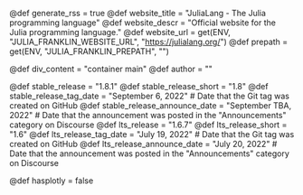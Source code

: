 <!-- RSS parameters -->
@def generate_rss = true
@def website_title = "JuliaLang - The Julia programming language"
@def website_descr = "Official website for the Julia programming language."
@def website_url = get(ENV, "JULIA_FRANKLIN_WEBSITE_URL", "https://julialang.org/")
@def prepath = get(ENV, "JULIA_FRANKLIN_PREPATH", "")

<!-- NOTE: don't change what's below -->
@def div_content = "container main" <!-- instead of franklin-content -->
@def author = ""

<!-- Templating of the Downloads -->
@def stable_release = "1.8.1"
@def stable_release_short = "1.8"
@def stable_release_tag_date = "September 6, 2022" # Date that the Git tag was created on GitHub
@def stable_release_announce_date = "September TBA, 2022" # Date that the announcement was posted in the "Announcements" category on Discourse
@def lts_release = "1.6.7"
@def lts_release_short = "1.6"
@def lts_release_tag_date = "July 19, 2022" # Date that the Git tag was created on GitHub
@def lts_release_announce_date = "July 20, 2022" # Date that the announcement was posted in the "Announcements" category on Discourse

<!-- plotly -->
@def hasplotly = false

<!--
If the following lines are commented, the "upcoming release" section
in `downloads/index.md` will not be shown.
@def upcoming_release = "1.8.0-rc4"
@def upcoming_release_short = "1.8"
@def upcoming_release_date = "August 8, 2022"
-->
